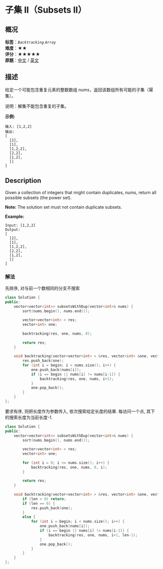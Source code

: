 # 子集 II（Subsets II）
## 概况
**标签**：*`Backtracking`*  *`Array`*<br>
**难度**：★★<br>
**评分**：★★★★★<br>
**原题**：[中文](https://leetcode-cn.com/problems/subsets-ii) / [英文](https://leetcode.com/problems/subsets-ii)

## 描述
给定一个可能包含重复元素的整数数组 nums，返回该数组所有可能的子集（幂集）。

说明：解集不能包含重复的子集。

**示例:**
```
输入: [1,2,2]
输出:
[
  [2],
  [1],
  [1,2,2],
  [2,2],
  [1,2],
  []
]
```

## Description
Given a collection of integers that might contain duplicates, nums, return all possible subsets (the power set).

**Note:**
 The solution set must not contain duplicate subsets.

**Example:**
```
Input: [1,2,2]
Output:
[
  [2],
  [1],
  [1,2,2],
  [2,2],
  [1,2],
  []
]
```


### 解法
先排序, 对与前一个数相同的分支不搜索
```c++
class Solution {
public:
    vector<vector<int>> subsetsWithDup(vector<int>& nums) {
        sort(nums.begin(), nums.end());
        
        vector<vector<int> > res;
        vector<int> one;
        
        backtracking(res, one, nums, 0);
        
        return res;
    }
    
    void backtracking(vector<vector<int> > &res, vector<int> &one, vector<int> &nums, int begin) {
        res.push_back(one);
        for (int i = begin; i < nums.size(); i++) {
            one.push_back(nums[i]);
            if (i == begin || nums[i] != nums[i-1]) {
                backtracking(res, one, nums, i+1);
            }
            one.pop_back();
        }
    }
};
```
要求有序, 则把长度作为参数传入, 依次搜索给定长度的结果. 每访问一个点, 其下的搜索长度为当前长度-1.
```c++
class Solution {
public:
    vector<vector<int>> subsetsWithDup(vector<int>& nums) {
        sort(nums.begin(), nums.end());
        
        vector<vector<int> > res;
        vector<int> one;
        
        for (int i = 0; i <= nums.size(); i++) {
            backtracking(res, one, nums, 0, i);
        }
        
        return res;
    }
    
    void backtracking(vector<vector<int> > &res, vector<int> &one, vector<int> &nums, int begin, int len) {
        if (len < 0) return;
        if (len == 0) {
            res.push_back(one);
        }
        else {
            for (int i = begin; i < nums.size(); i++) {
                one.push_back(nums[i]);
                if (i == begin || nums[i] != nums[i-1]) {
                    backtracking(res, one, nums, i+1, len-1);
                }
                one.pop_back();
            }
        }
    }
};
```